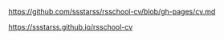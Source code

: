 https://github.com/ssstarss/rsschool-cv/blob/gh-pages/cv.md  

https://ssstarss.github.io/rsschool-cv
